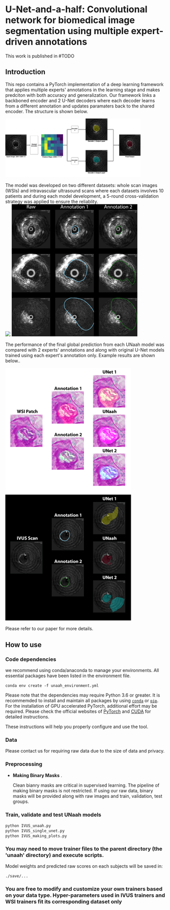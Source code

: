 # U-Net-and-a-half: Convolutional network for biomedical image segmentation using multiple expert-driven annotations
This work is published in #TODO

## Introduction

This repo contains a PyTorch implementation of a deep learning framework that applies multiple experts' annotations in the learning stage and makes predciton with both accuracy and generalization. Our framework links a backboned encoder and 2 U-Net decoders where each decoder learns from a different annotation and updates paramaters back to the shared encoder. The structure is shown below. 

<img src="plots/ivus.png" width="425"/> 

The model was developed on two different datasets: whole scan images (WSIs) and intravascular ultrasound scans where each datasets involves 10 patients and during each model development, a 5-round cross-validation strategy was applied to ensure the reliablity.  
<img src="plots/glom1.png" width="600"/> 
<img src="plots/IVUS_dataset.jpg" width="395"/>

The performance of the final global prediction from each UNaah model was compared with 2 experts' annotations and along with original U-Net models trained using each expert's annotation only. Example results are shown below..

<img src="plots/WSI_unaah5.jpg" width="395"/>
<img src="plots/IVUS_result3.jpg" width="395"/>

Please refer to our paper for more details. 

## How to use

### Code dependencies
we recommend using conda/anaconda to manage your environments. All essential packages have been listed in the environment file.
```
conda env create -f unaah_environment.yml
```
Please note that the dependencies may require Python 3.6 or greater. It is recommemded to install and maintain all packages by using [`conda`](https://www.anaconda.com/) or [`pip`](https://pypi.org/project/pip/). For the installation of GPU accelerated PyTorch, additional effort may be required. Please check the official websites of [PyTorch](https://pytorch.org/get-started/locally/) and [CUDA](https://developer.nvidia.com/cuda-downloads) for detailed instructions.

These instructions will help you properly configure and use the tool.

### Data
Please contact us for requiring raw data due to the size of data and privacy.

### Preprocessing
* **Making Binary Masks** . 

    Clean bianry masks are critical in supervised learning. The pipeline of making binary masks is not restricted. If using our raw data, binary masks will be provided along with raw images and train, validation, test groups.


### Train, validate and test UNaah models 

```
python IVUS_unaah.py
python IVUS_single_unet.py 
python IVUS_making_plots.py
```
### You may need to move trainer files to the parent directory (the 'unaah' directory) and execute scripts.

Model weights and predicted raw scores on each subjects will be saved in:

```
./save/...
```

### You are free to modify and customize your own trainers based on your data type. Hyper-parameters used in IVUS trainers and WSI trainers fit its corresponding dataset only
